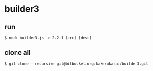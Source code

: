# builder3


## run

```
$ node builder3.js -e 2.2.1 [src] [dest]
```

## clone all

```
$ git clone --recursive git@bitbucket.org:kakerukasai/builder3.git
```
